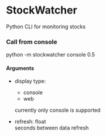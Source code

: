 # StockWatcher
Python CLI for monitoring stocks

### Call from console
python -m stockwatcher console 0.5

#### Arguments 
- display type: 
    - console
    - web
    
    currently only console is supported

- refresh: float  
    seconds between data refresh
